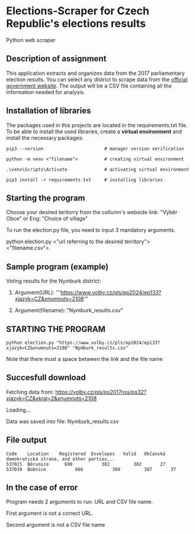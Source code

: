 # Elections-Scraper for Czech Republic's elections results
Python web scraper

Description of assignment
---
This application extracts and organizes data from the 2017 parliamentary election results. You can select any district to scrape data from the [official government website](https://volby.cz/pls/ps2017nss/ps3?xjazyk=CZ). The output will be a CSV file containing all the information needed for analysis.


Installation of libraries 
---
The packages used in this projects are located in the requirements.txt file.
To be able to install the used libraries, create a **virtual environment** and install the necessary packages:

```
pip3 --version                       # manager version verification

python -m venv <"filename">          # creating virtual environment

.\venv\Scripts\Activate              # activating virtual environment

pip3 install -r requirements.txt     # installing libraries
```

Starting the program 
---
Choose your desired teritorry from the collumn's webside link: "Výběr Obce" or Eng: "Choice of village"

To run the election.py file, you need to input 3 mandatory arguments.

python election.py <"url referring to the desired territory"> <"filename.csv">

Sample program (example)
---
Voting results for the Nymburk district:

1. Argument(URL): '''https://www.volby.cz/pls/ep2024/ep133?xjazyk=CZ&xnumnuts=2108'''

2. Argument(filename): "Nymburk_results.csv"

STARTING THE PROGRAM
---
```
python election.py "https://www.volby.cz/pls/ep2024/ep133?xjazyk=CZ&xnumnuts=2108" "Nymburk_results.csv"
```
Note that there must a space between the link and the file name

Succesfull download
---
Fetching data from: https://volby.cz/pls/ps2017nss/ps32?xjazyk=CZ&xkraj=2&xnumnuts=2108

Loading...

Data was saved into file: Nymburk_results.csv

File output
---
```
Code	Location	Registered	Envelopes	Valid	Občanská demokratická strana, and other parties...
537021	Běrunice	  690	        382	        382	      27
537039	Bobnice	          666	        389	        387	      37
```

In the case of error
---

Program needs 2 arguments to run: URL and CSV file name.

First argument is not a correct URL.

Second argument is not a CSV file name



